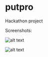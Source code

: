 # putpro
Hackathon project

Screenshots:

![alt text](https://i.imgur.com/IepQH3N.png)

![alt text](https://i.imgur.com/q8WWPIF.png)

